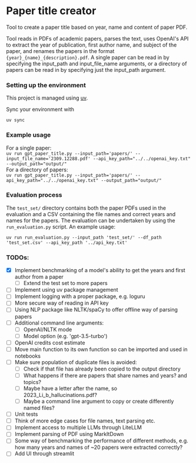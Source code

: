 # Paper title creator
Tool to create a paper title based on year, name and content of paper PDF.

Tool reads in PDFs of academic papers, parses the text, uses OpenAI's API to extract the year of publication, first author name, and subject of the paper, and renames the papers in the format `{year}_{name}_{description}.pdf`.
A single paper can be read in by specifying the input_path and input_file_name arguments, or a directory of papers can be read in by specifying just the input_path argument.

### Setting up the environment
This project is managed using [uv](https://docs.astral.sh/uv/).

Sync your environment with
```
uv sync
```

### Example usage
For a single paper:  
`uv run gpt_paper_title.py --input_path='papers/' --input_file_name='2309.12288.pdf' --api_key_path="../../openai_key.txt" --output_path="output/"`  
For a directory of papers:  
`uv run gpt_paper_title.py --input_path='papers/' --api_key_path="../../openai_key.txt" --output_path="output/"`

### Evaluation process
The `test_set/` directory contains both the paper PDFs used in the evaluation and a CSV containing the file names and correct years and names for the papers.
The evaluation can be undertaken by using the `run_evaluation.py` script. An example usage:

`uv run run_evaluation.py --input_path 'test_set/' --df_path 'test_set.csv' --api_key_path '../api_key.txt'`


### TODOs:
- [x] Implement benchmarking of a model's ability to get the years and first author from a paper
  - [ ] Extend the test set to more papers
- [ ] Implement using uv package management
- [ ] Implement logging with a proper package, e.g. loguru
- [ ] More secure way of reading in API key
- [ ] Using NLP package like NLTK/spaCy to offer offline way of parsing papers
- [ ] Additional command line arguments:
  - [ ] OpenAI/NLTK mode
  - [ ] Model option (e.g. 'gpt-3.5-turbo')
- [ ] OpenAI credits cost estimate
- [ ] Move main function to its own function so can be imported and used in notebooks
- [ ] Make sure population of duplicate files is avoided:
	- [ ] Check if that file has already been copied to the output directory
	- [ ] What happens if there are papers that share names and years? and topics?
	- [ ] Maybe have a letter after the name, so 2023_Li_b_hallucinations.pdf?
	- [ ] Maybe a command line argument to copy or create differently named files?
- [ ] Unit tests
- [ ] Think of more edge cases for file names, text parsing etc.
- [ ] Implement access to multiple LLMs through LiteLLM
- [ ] Implement parsing of PDF using MarkItDown
- [ ] Some way of benchmarking the performance of different methods, e.g. how many years and names of ~20 papers were extracted correctly?
- [ ] Add UI through streamlit

